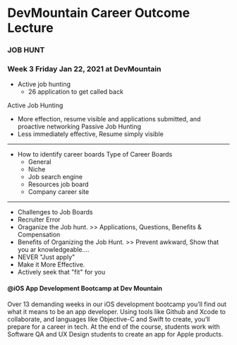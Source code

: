 # DevMountain Career Outcome Lecture

### JOB HUNT 
### Week 3 Friday Jan 22, 2021 at DevMountain
 
 - Active job hunting
    - 26 application to get called back
 
 Active Job Hunting
 - More effection, resume visible and applications submitted, and proactive networking
 Passive Job Hunting
 - Less immediately effective, Resume simply visible
_____________________________________________________________
 - How to identify career boards
    Type of Career Boards
    - General
    - Niche
    - Job search engine
    - Resources job board
    - Company career site
 _____________________________________________________________
 
 - Challenges to Job Boards
 - Recruiter Error
 - Oraganize the Job hunt. >> Applications, Questions, Benefits & Compensation
 - Benefits of Organizing the Job Hunt. >> Prevent awkward, Show that you ar knowledgeable....
 - NEVER "Just apply"
 - Make it More Effective.
 - Actively seek that "fit" for you
 
#### @iOS App Development Bootcamp at Dev Mountain
Over 13 demanding weeks in our iOS development bootcamp you’ll find out what it means to be an app developer. Using tools like Github and Xcode to collaborate, and languages like Objective-C and Swift to create, you’ll prepare for a career in tech. At the end of the course, students work with Software QA and UX Design students to create an app for Apple products.

